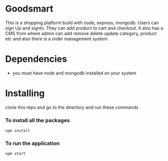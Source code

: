 # Goodsmart
This is a shopping platform build with node, express, mongodb. Users can sign Up and signIn. They can add product to cart and checkout. It also has a CMS from where admin can add remove delete update category, product etc and also there is a order management system.
# Dependencies
* you must have node and mongodb installed on your system
# Installing
clone this repo and go to the directory and run these commands
### To install all the packages
```
npm install
```

### To run the application
```
npm start
```

